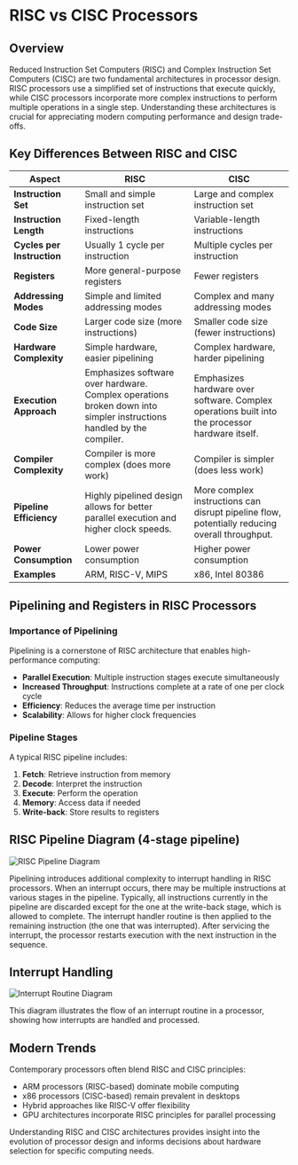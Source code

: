 # RISC vs CISC Processors

## Overview

Reduced Instruction Set Computers (RISC) and Complex Instruction Set Computers (CISC) are two fundamental architectures in processor design. RISC processors use a simplified set of instructions that execute quickly, while CISC processors incorporate more complex instructions to perform multiple operations in a single step. Understanding these architectures is crucial for appreciating modern computing performance and design trade-offs.

## Key Differences Between RISC and CISC

| Aspect | RISC | CISC |
|--------|------|------|
| **Instruction Set** | Small and simple instruction set | Large and complex instruction set |
| **Instruction Length** | Fixed-length instructions | Variable-length instructions |
| **Cycles per Instruction** | Usually 1 cycle per instruction | Multiple cycles per instruction |
| **Registers** | More general-purpose registers | Fewer registers |
| **Addressing Modes** | Simple and limited addressing modes | Complex and many addressing modes |
| **Code Size** | Larger code size (more instructions) | Smaller code size (fewer instructions) |
| **Hardware Complexity** | Simple hardware, easier pipelining | Complex hardware, harder pipelining |
| **Execution Approach** | Emphasizes software over hardware. Complex operations broken down into simpler instructions handled by the compiler. | Emphasizes hardware over software. Complex operations built into the processor hardware itself. |
| **Compiler Complexity** | Compiler is more complex (does more work) | Compiler is simpler (does less work) |
| **Pipeline Efficiency** | Highly pipelined design allows for better parallel execution and higher clock speeds. | More complex instructions can disrupt pipeline flow, potentially reducing overall throughput. |
| **Power Consumption** | Lower power consumption | Higher power consumption |
| **Examples** | ARM, RISC-V, MIPS | x86, Intel 80386 |

## Pipelining and Registers in RISC Processors

### Importance of Pipelining
Pipelining is a cornerstone of RISC architecture that enables high-performance computing:

- **Parallel Execution**: Multiple instruction stages execute simultaneously
- **Increased Throughput**: Instructions complete at a rate of one per clock cycle
- **Efficiency**: Reduces the average time per instruction
- **Scalability**: Allows for higher clock frequencies

### Pipeline Stages
A typical RISC pipeline includes:

1. **Fetch**: Retrieve instruction from memory
2. **Decode**: Interpret the instruction
3. **Execute**: Perform the operation
4. **Memory**: Access data if needed
5. **Write-back**: Store results to registers


## RISC Pipeline Diagram (4-stage pipeline)

![RISC Pipeline Diagram](https://upload.wikimedia.org/wikipedia/commons/thumb/c/cb/Pipeline%2C_4_stage.svg/501px-Pipeline%2C_4_stage.svg.png)

Pipelining introduces additional complexity to interrupt handling in RISC processors. When an interrupt occurs, there may be multiple instructions at various stages in the pipeline. Typically, all instructions currently in the pipeline are discarded except for the one at the write-back stage, which is allowed to complete. The interrupt handler routine is then applied to the remaining instruction (the one that was interrupted). After servicing the interrupt, the processor restarts execution with the next instruction in the sequence.

## Interrupt Handling

![Interrupt Routine Diagram](https://upload.wikimedia.org/wikipedia/commons/thumb/2/2e/Interrupt_Routine_%28Diagramm%29.png/960px-Interrupt_Routine_%28Diagramm%29.png)

This diagram illustrates the flow of an interrupt routine in a processor, showing how interrupts are handled and processed.

## Modern Trends
Contemporary processors often blend RISC and CISC principles:

- ARM processors (RISC-based) dominate mobile computing
- x86 processors (CISC-based) remain prevalent in desktops
- Hybrid approaches like RISC-V offer flexibility
- GPU architectures incorporate RISC principles for parallel processing

Understanding RISC and CISC architectures provides insight into the evolution of processor design and informs decisions about hardware selection for specific computing needs.
